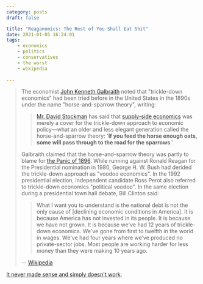 ```yaml
---
category: posts
draft: false

title: "Reaganomics: The Rest of You Shall Eat Shit"
date: 2021-01-05 16:24:01
tags:
    - economics
    - politics
    - conservatives
    - the worst
    - wikipedia
    
---
```


> The economist [John Kenneth Galbraith](https://en.wikipedia.org/wiki/John_Kenneth_Galbraith) noted that "trickle-down economics" had been tried before in the United States in the 1890s under the name "horse-and-sparrow theory", writing:
> 
> > [Mr. David Stockman](https://en.wikipedia.org/wiki/David_Stockman) has said that [supply-side economics](https://en.wikipedia.org/wiki/Supply-side_economics) was merely a cover for the trickle-down approach to economic policy—what an older and less elegant generation called the horse-and-sparrow theory: '**If you feed the horse enough oats, some will pass through to the road for the sparrows**.'
> 
> Galbraith claimed that the horse-and-sparrow theory was partly to blame for [the Panic of 1896](https://en.wikipedia.org/wiki/Panic_of_1896). While running against Ronald Reagan for the Presidential nomination in 1980, George H. W. Bush had derided the trickle-down approach as "voodoo economics". In the 1992 presidential election, independent candidate Ross Perot also referred to trickle-down economics "political voodoo". In the same election during a presidential town hall debate, Bill Clinton said:
> 
> > What I want you to understand is the national debt is not the only cause of [declining economic conditions in America]. It is because America has not invested in its people. It is because we have not grown. It is because we've had 12 years of trickle-down economics. We've gone from first to twelfth in the world in wages. We've had four years where we’ve produced no private-sector jobs. Most people are working harder for less money than they were making 10 years ago.
> 
> -- [Wikipedia](https://en.wikipedia.org/wiki/Trickle-down_economics)

[It never made sense and simply doesn't work](https://www.cbsnews.com/news/tax-cuts-rich-50-years-no-trickle-down/).
